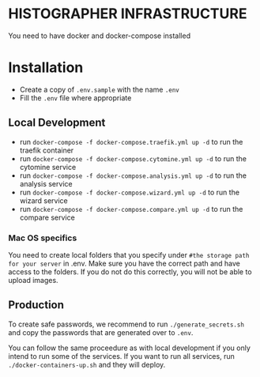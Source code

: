 # HISTOGRAPHER INFRASTRUCTURE #
You need to have docker and docker-compose installed

# Installation
- Create a copy of `.env.sample` with the name `.env`
- Fill the `.env` file where appropriate

## Local Development 
- run `docker-compose -f docker-compose.traefik.yml up -d` to run the traefik container
- run `docker-compose -f docker-compose.cytomine.yml up -d` to run the cytomine service
- run `docker-compose -f docker-compose.analysis.yml up -d` to run the analysis service
- run `docker-compose -f docker-compose.wizard.yml up -d` to run the wizard service
- run `docker-compose -f docker-compose.compare.yml up -d` to run the compare service

### Mac OS specifics
You need to create local folders that you specify under `#the storage path for your server` in .env. Make sure you have the correct path and have access to the folders. If you do not do this correctly, you will not be able to upload images.

## Production 
To create safe passwords, we recommend to run `./generate_secrets.sh` and copy the passwords that are generated over to `.env`.

You can follow the same proceedure as with local development if you only intend to run some of the services. 
If you want to run all services, run `./docker-containers-up.sh` and they will deploy.
